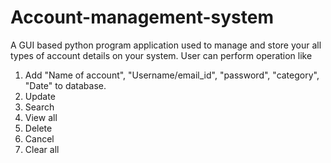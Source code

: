 # Account-management-system
A GUI based python program application used to manage and store your all types of account details on your system. 
User can perform operation like 
1. Add "Name of account", "Username/email_id", "password", "category", "Date" to database.
2. Update
3. Search
4. View all
5. Delete
6. Cancel
7. Clear all


